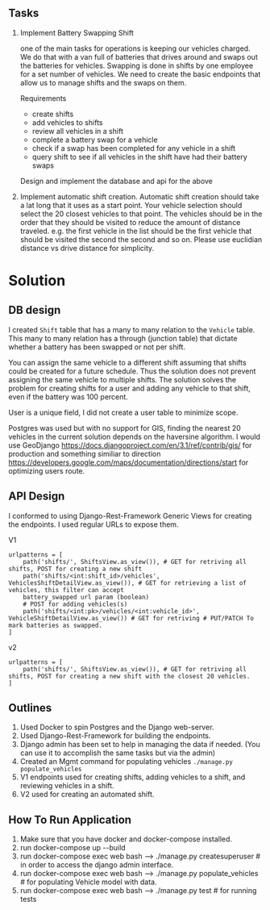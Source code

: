 ## Tasks

1. Implement Battery Swapping Shift

     one of the main tasks for operations is keeping our vehicles charged.  We do that with a van full of batteries that drives around and swaps out the batteries for vehicles.  Swapping is done in shifts by one employee for a set number of vehicles.  We need to create the basic endpoints that allow us to manage shifts and the swaps on them.

    Requirements

    - create shifts
    - add vehicles to shifts
    - review all vehicles in a shift
    - complete a battery swap for a vehicle
    - check if a swap has been completed for any vehicle in a shift
    - query shift to see if all vehicles in the shift have had their battery swaps

    Design and implement the database and api for the above

2. Implement automatic shift creation. Automatic shift creation should take a lat long that it uses as a start point.  Your vehicle selection should select the 20 closest vehicles to that point.  The vehicles should be in the order that they should be visited to reduce the amount of distance traveled. e.g. the first vehicle in the list should be the first vehicle that should be visited the second the second and so on. Please use euclidian distance vs drive distance for simplicity.


# Solution

## DB design

I created `Shift` table that has a many to many relation to the `Vehicle` table. This many to many relation has a through (junction table) that dictate whether a battery has been swapped or not per shift. 

You can assign the same vehicle to a different shift assuming that shifts could be created for a future schedule. Thus the solution does not prevent assigning the same vehicle to multiple shifts. The solution solves the problem for creating shifts for a user and adding any vehicle to that shift, even if the battery was 100 percent. 

User is a unique field, I did not create a user table to minimize scope. 

Postgres was used but with no support for GIS, finding the nearest 20 vehicles in the current solution depends on the haversine algorithm. 
I would use GeoDjango https://docs.djangoproject.com/en/3.1/ref/contrib/gis/ for production and something similiar to direction 
https://developers.google.com/maps/documentation/directions/start for optimizing users route.  

## API Design 
I conformed to using Django-Rest-Framework Generic Views for creating the endpoints. I used regular URLs to expose them. 

V1
```
urlpatterns = [
    path('shifts/', ShiftsView.as_view()), # GET for retriving all shifts, POST for creating a new shift
    path('shifts/<int:shift_id>/vehicles', VehiclesShiftDetailView.as_view()), # GET for retrieving a list of vehicles, this filter can accept 
    battery_swapped url param (boolean)
    # POST for adding vehicles(s) 
    path('shifts/<int:pk>/vehicles/<int:vehicle_id>', VehicleShiftDetailView.as_view()) # GET for retriving # PUT/PATCH To mark batteries as swapped. 
]
```

v2 
```
urlpatterns = [
    path('shifts/', ShiftsView.as_view()), # GET for retriving all shifts, POST for creating a new shift with the closest 20 vehicles.
]
```

## Outlines

1. Used Docker to spin Postgres and the Django web-server.
2. Used Django-Rest-Framework for building the endpoints.
3. Django admin has been set to help in managing the data if needed. (You can use it to accomplish the same tasks but via the admin)
4. Created an Mgmt command for populating vehicles `./manage.py populate_vehicles`
5. V1 endpoints used for creating shifts, adding vehicles to a shift, and reviewing vehicles in a shift.
6. V2 used for creating an automated shift.

## How To Run Application 
1. Make sure that you have docker and docker-compose installed. 
2. run docker-compose up --build
3. run docker-compose exec web bash --> ./manage.py createsuperuser  # in order to access the django admin interface.
4. run docker-compose exec web bash --> ./manage.py populate_vehicles # for populating Vehicle model with data. 
5. run docker-compose exec web bash --> ./manage.py test # for running tests
